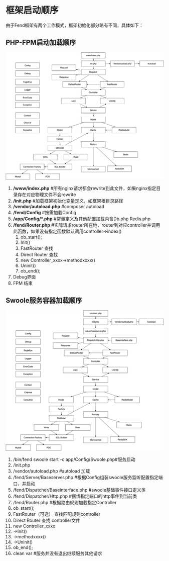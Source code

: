 # 框架启动顺序 
由于Fend框架有两个工作模式，框架初始化部分略有不同，具体如下：

## PHP-FPM启动加载顺序

![](assets/fend_arch.png)

1. **/www/index.php** \#所有nginx请求都会rewrite到此文件，如果nginx指定目录存在对应物理文件不会rewrite
2. **/init.php** \#加载框架初始化变量定义，如框架根目录路径
3. **/vendor/autoload.php** \#composer autoload 
4. **/fend/Config** \#按需加载Config
5. **/app/Config/\*.php** \#常量定义及其他配置加载内含Db.php Redis.php
7. **/fend/Router.php** \#实际请求router所在地，router到对应controller并调用此函数，如果没有指定函数默认调用controller-&gt;index\(\)
   1. ob\_start\(\); 
   2. Init()
   3. FastRouter 查找
   4. Direct Router 查找
   3. new Controller\_xxxx-&gt;methodxxxx\(\)
   4. Uninit()
   5. ob\_end\(\);
8. Debug界面
9. FPM 结束

## Swoole服务容器加载顺序
![](assets/fend_swoole_arch.png)

1. /bin/fend swoole start -c app/Config/Swoole.php#服务启动
2. /init.php
3. /vendor/autoload.php #autoload 加载
5. /fend/Server/Baseserver.php #根据Config组装swoole服务监听配置指定端口，并启动
6. /fend/Dispatcher/Baseinterface.php #swoole基础事件接口定义类
7. /fend/Dispatcher/Http.php #捆绑指定端口的http事件到当前类
8. /fend/Router.php #根据路由规则加载指定Controller
9. ob_start();
10. FastRouter（可选） 查找匹配规则controller
11. Direct Router 查找 controller文件
12. new Controller_xxxx
13. ->Init()
14. ->methodxxxx()
15. ->Uninit()
16. ob_end();
17. clean var #服务并没有退出继续服务其他请求
